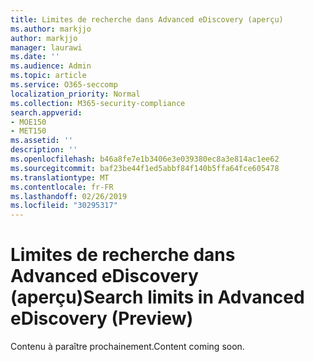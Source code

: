 ```yaml
---
title: Limites de recherche dans Advanced eDiscovery (aperçu)
ms.author: markjjo
author: markjjo
manager: laurawi
ms.date: ''
ms.audience: Admin
ms.topic: article
ms.service: O365-seccomp
localization_priority: Normal
ms.collection: M365-security-compliance
search.appverid:
- MOE150
- MET150
ms.assetid: ''
description: ''
ms.openlocfilehash: b46a8fe7e1b3406e3e039380ec8a3e814ac1ee62
ms.sourcegitcommit: baf23be44f1ed5abbf84f140b5ffa64fce605478
ms.translationtype: MT
ms.contentlocale: fr-FR
ms.lasthandoff: 02/26/2019
ms.locfileid: "30295317"
---
```

# <a name="search-limits-in-advanced-ediscovery-preview"></a><span data-ttu-id="80fa8-102">Limites de recherche dans Advanced eDiscovery (aperçu)</span><span class="sxs-lookup"><span data-stu-id="80fa8-102">Search limits in Advanced eDiscovery (Preview)</span></span>

<span data-ttu-id="80fa8-103">Contenu à paraître prochainement.</span><span class="sxs-lookup"><span data-stu-id="80fa8-103">Content coming soon.</span></span>
